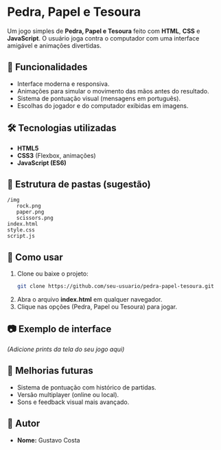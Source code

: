 # Pedra, Papel e Tesoura

Um jogo simples de **Pedra, Papel e Tesoura** feito com **HTML**, **CSS** e **JavaScript**. O usuário joga contra o computador com uma interface amigável e animações divertidas.

## 🚀 Funcionalidades
- Interface moderna e responsiva.
- Animações para simular o movimento das mãos antes do resultado.
- Sistema de pontuação visual (mensagens em português).
- Escolhas do jogador e do computador exibidas em imagens.

## 🛠 Tecnologias utilizadas
- **HTML5**
- **CSS3** (Flexbox, animações)
- **JavaScript (ES6)**

## 📂 Estrutura de pastas (sugestão)
```
/img
   rock.png
   paper.png
   scissors.png
index.html
style.css
script.js
```

## 🔧 Como usar
1. Clone ou baixe o projeto:
   ```bash
   git clone https://github.com/seu-usuario/pedra-papel-tesoura.git
   ```
2. Abra o arquivo **index.html** em qualquer navegador.
3. Clique nas opções (Pedra, Papel ou Tesoura) para jogar.

## 📷 Exemplo de interface
*(Adicione prints da tela do seu jogo aqui)*

## 🔮 Melhorias futuras
- Sistema de pontuação com histórico de partidas.
- Versão multiplayer (online ou local).
- Sons e feedback visual mais avançado.

## 👤 Autor
- **Nome:** Gustavo Costa
